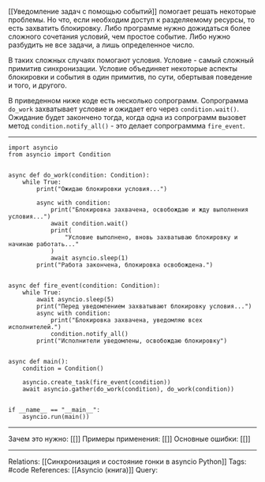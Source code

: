 [[Уведомление задач с помощью событий]] помогает решать некоторые проблемы. Но что, если необходим доступ к разделяемому ресурсы, то есть захватить блокировку. Либо программе нужно дожидаться более сложного сочетания условий, чем простое событие. Либо нужно разбудить не все задачи, а лишь определенное число. 

В таких сложных случаях помогают условия. Условие - самый сложный примитив синхронизации. Условие объединяет некоторые аспекты блокировки и события в один примитив, по сути, обертывая поведение и того, и другого. 

В приведенном ниже коде есть несколько сопрограмм. Сопрограмма `do_work` захватывает условие и ожидает его через `condition.wait()`. Ожидание будет закончено тогда, когда одна из сопрограмм вызовет метод `condition.notify_all()` - это делает сопрограммма `fire_event`. 

___
```
import asyncio
from asyncio import Condition


async def do_work(condition: Condition):
    while True:
        print("Ожидаю блокировки условия...")

        async with condition:
            print("Блокировка захвачена, освобождаю и жду выполнения условия...")
            await condition.wait()
            print(
                "Условие выполнено, вновь захватываю блокировку и начинаю работать..."
            )
            await asyncio.sleep(1)
        print("Работа закончена, блокировка освобождена.")


async def fire_event(condition: Condition):
    while True:
        await asyncio.sleep(5)
        print("Перед уведомлением захватывают блокировку условия...")
        async with condition:
            print("Блокировка захвачена, уведомляю всех исполнителей.")
            condition.notify_all()
        print("Исполнители уведомлены, освобождаю блокировку")


async def main():
    condition = Condition()

    asyncio.create_task(fire_event(condition))
    await asyncio.gather(do_work(condition), do_work(condition))


if __name__ == "__main__":
    asyncio.run(main())

```
___
Зачем это нужно: [[]] 
Примеры применения: [[]] 
Основные ошибки: [[]]
___
Relations: [[Синхронизация и состояние гонки в asyncio Python]] 
Tags: #code
References: [[Asyncio (книга)]] 
Query: 